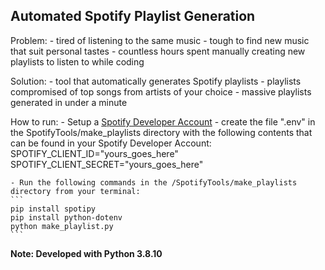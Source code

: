 ## Automated Spotify Playlist Generation
Problem:
    - tired of listening to the same music
    - tough to find new music that suit personal tastes
    - countless hours spent manually creating new playlists to listen to while coding


Solution:
    - tool that automatically generates Spotify playlists
    - playlists compromised of top songs from artists of your choice
    - massive playlists generated in under a minute


How to run:
    - Setup a [Spotify Developer Account](https://developer.spotify.com/documentation/web-api/quick-start/)
    - create the file ".env" in the SpotifyTools/make_playlists directory with the following contents that can be found in your Spotify Developer Account:
        SPOTIFY_CLIENT_ID="yours_goes_here"
        SPOTIFY_CLIENT_SECRET="yours_goes_here"

    - Run the following commands in the /SpotifyTools/make_playlists directory from your terminal:
    ```
    pip install spotipy
    pip install python-dotenv
    python make_playlist.py
    ```

**Note: Developed with Python 3.8.10**
